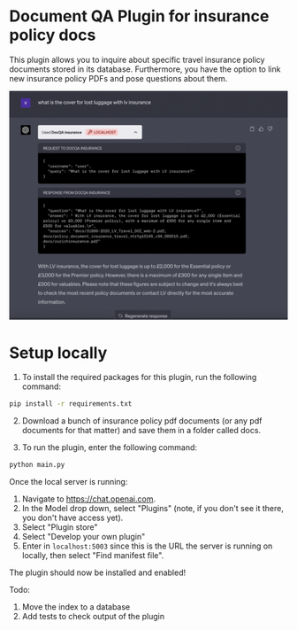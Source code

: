 # Document QA Plugin for insurance policy docs

This plugin allows you to inquire about specific travel insurance policy documents stored in its database. Furthermore, you have the option to link new insurance policy PDFs and pose questions about them.

![Alt text](images/example.png?raw=true "Title")

# Setup locally

1. To install the required packages for this plugin, run the following command:

```bash
pip install -r requirements.txt
```

2. Download a bunch of insurance policy pdf documents (or any pdf documents for that matter) and save them in a folder called docs.


3. To run the plugin, enter the following command:

```bash
python main.py
```



Once the local server is running:

1. Navigate to https://chat.openai.com. 
2. In the Model drop down, select "Plugins" (note, if you don't see it there, you don't have access yet).
3. Select "Plugin store"
4. Select "Develop your own plugin"
5. Enter in `localhost:5003` since this is the URL the server is running on locally, then select "Find manifest file".

The plugin should now be installed and enabled! 



Todo:

1. Move the index to a database
2. Add tests to check output of the plugin
